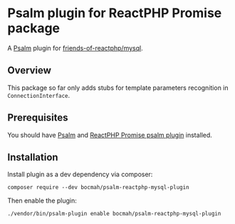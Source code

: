 # Psalm plugin for ReactPHP Promise package
A [Psalm](https://github.com/vimeo/psalm) plugin for [friends-of-reactphp/mysql](https://github.com/friends-of-reactphp/mysql).
## Overview
This package so far only adds stubs for template parameters recognition in `ConnectionInterface`.

## Prerequisites
You should have [Psalm](https://github.com/vimeo/psalm) and [ReactPHP Promise psalm plugin](https://github.com/Bocmah/psalm-reactphp-promise-plugin) installed.

## Installation
Install plugin as a dev dependency via composer:

`composer require --dev bocmah/psalm-reactphp-mysql-plugin`

Then enable the plugin:

`./vendor/bin/psalm-plugin enable bocmah/psalm-reactphp-mysql-plugin`
